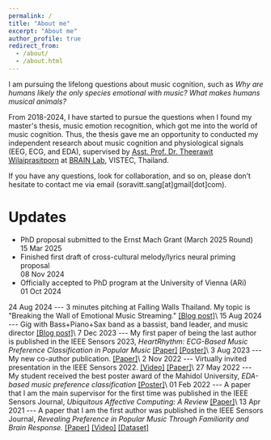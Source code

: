 ```yaml
---
permalink: /
title: "About me"
excerpt: "About me"
author_profile: true
redirect_from: 
  - /about/
  - /about.html
---
```

I am pursuing the lifelong questions about music cognition, such as *Why are humans likely the only species emotional with music?* *What makes humans musical animals?*

From 2018-2024, I have started to pursue the questions when I found my master's thesis, music emotion recognition, which got me into the world of music cognition. Thus, the thesis gave me an opportunity to conducted my independent research about music cognition and physiological signals (EEG, ECG, and EDA), supervised by [Asst. Prof. Dr. Theerawit Wilaiprasitporn](https://scholar.google.com/citations?user=U-L-iGIAAAAJ&hl=th) at [BRAIN Lab](https://brain.vistec.ac.th/), VISTEC, Thailand. 

If you have any questions, look for collaboration, and so on, please don’t hesitate to contact me via email (soravitt.sang[at]gmail[dot]com).

Updates
=====

<ul class="timeline">
  <li>
    <div class="content">PhD proposal submitted to the Ernst Mach Grant (March 2025 Round)</div>
    <div class="date">15 Mar 2025</div>
  </li>
  <li>
    <div class="content">Finished first draft of cross-cultural melody/lyrics neural priming proposal</div>
    <div class="date">08 Nov 2024</div>
  </li>
  <li>
    <div class="content">Officially accepted to PhD program at the University of Vienna (ARi)</div>
    <div class="date">01 Oct 2024</div>
  </li>
</ul>

24 Aug 2024 --- 3 minutes pitching at Falling Walls Thailand. My topic is "Breaking the Wall of Emotional Music Streaming." [[Blog post]](https://ssoravitt.github.io/talks/2024-08-24-fallingwalls)\\
15 Aug 2024 --- Gig with Bass+Piano+Sax band as a bassist, band leader, and music director [[Blog post]](https://ssoravitt.github.io/posts/2024/08/my-vistec-farewell-band/)\\
7 Dec 2023 --- My first paper of being the last author is published in the IEEE Sensors 2023, *HeartRhythm: ECG-Based Music Preference Classification in Popular Music*  [[Paper]](https://ieeexplore.ieee.org/document/10325240) [[Poster]](https://drive.google.com/file/d/1VtqszINiAbvCiBUaR5Q_-E5egUmfFxQH/view?usp=sharing)\\
3 Aug 2023 --- My new co-author publication. [[Paper]](https://ieeexplore.ieee.org/document/10190329)\\
2 Nov 2022 --- Virtually invited presentation in the IEEE Sensors 2022. [[Video]](https://youtu.be/jdnipFzvos4?si=Zctu7AJ1ZXTyYpSp) [[Paper]](https://ieeexplore.ieee.org/document/9402806)\\
27 May 2022 --- My student received the best poster award of the Mahidol University, *EDA-based music preference classification* [[Poster]](https://drive.google.com/file/d/1fhBA9g-PXZKsSzrXUBVIheheM-3AjHIY/view)\\
01 Feb 2022 --- A paper that I am the main supervisor for the first time was published in the IEEE Sensors Journal, *Ubiquitous Affective Computing: A Review* [[Paper]](https://ieeexplore.ieee.org/document/9662339)\\
13 Apr 2021 --- A paper that I am the first author was published in the IEEE Sensors Journal, *Revealing Preference in Popular Music Through Familiarity and Brain Response.* [[Paper]](https://ieeexplore.ieee.org/document/9402806) [[Video]](https://youtu.be/jdnipFzvos4) [[Dataset]](https://github.com/IoBT-VISTEC/MUSEC)
